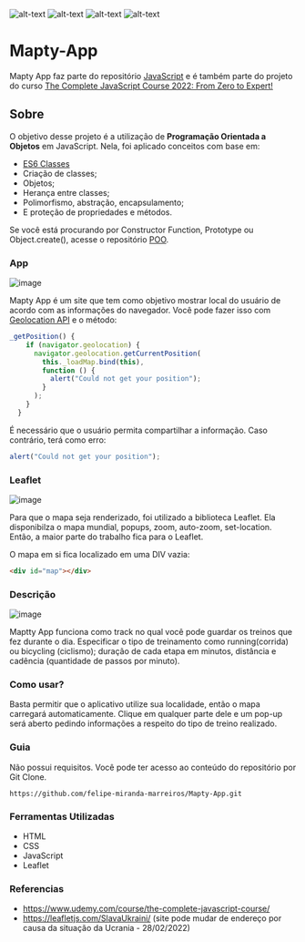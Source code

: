 ![alt-text](https://img.shields.io/badge/JavaScript-323330?style=for-the-badge&logo=javascript&logoColor=F7DF1E) ![alt-text](https://img.shields.io/badge/CSS3-1572B6?style=for-the-badge&logo=css3&logoColor=white) ![alt-text](https://img.shields.io/badge/HTML5-E34F26?style=for-the-badge&logo=html5&logoColor=white) ![alt-text]( https://img.shields.io/badge/Leaflet-199900?style=for-the-badge&logo=Leaflet&logoColor=white)
# Mapty-App

Mapty App faz parte do repositório <a href="https://github.com/felipe-miranda-marreiros/JavaScript">JavaScript</a> e é também parte do projeto do curso <a href="https://www.udemy.com/course/the-complete-javascript-course/">The Complete JavaScript Course 2022: From Zero to Expert!</a>

## Sobre 

O objetivo desse projeto é a utilização de <strong>Programação Orientada a Objetos</strong> em JavaScript. Nela, foi aplicado conceitos com base em:
* <a href="https://developer.mozilla.org/en-US/docs/Web/JavaScript/Reference/Classes">ES6 Classes</a>
* Criação de classes;
* Objetos;
* Herança entre classes;
* Polimorfismo, abstração, encapsulamento;
* E proteção de propriedades e métodos.

Se você está procurando por Constructor Function, Prototype ou Object.create(), acesse o repositório <a href="https://github.com/felipe-miranda-marreiros/JavaScript/tree/main/POO">POO</a>.

### App

![image](https://user-images.githubusercontent.com/91689754/155927118-a280b90c-41c0-41c1-99ee-4af20f3e2c5d.png)

Mapty App é um site que tem como objetivo mostrar local do usuário de acordo com as informações do navegador. Você pode fazer isso com <a href="https://developer.mozilla.org/en-US/docs/Web/API/Geolocation_API">Geolocation API</a> e o método:

```js
_getPosition() {
    if (navigator.geolocation) {
      navigator.geolocation.getCurrentPosition(
        this._loadMap.bind(this),
        function () {
          alert("Could not get your position");
        }
      );
    }
  }
```
É necessário que o usuário permita compartilhar a informação. Caso contrário, terá como erro:

```js
alert("Could not get your position");
```

### Leaflet

![image](https://user-images.githubusercontent.com/91689754/155927959-98d58f34-c096-4e36-a414-11119089e474.png)

Para que o mapa seja renderizado, foi utilizado a biblioteca Leaflet. Ela disponibilza o mapa mundial, popups, zoom, auto-zoom, set-location. Então, a maior parte do trabalho fica para o Leaflet.

O mapa em si fica localizado em uma DIV vazia:

```html
<div id="map"></div>
```

### Descrição

![image](https://user-images.githubusercontent.com/91689754/155929747-2fa72bcb-d6c7-41df-abbe-9adaf0ff23c2.png)

Maptty App funciona como track no qual você pode guardar os treinos que fez durante o dia. Especificar o tipo de treinamento como running(corrida) ou bicycling (ciclismo); duração de cada etapa em minutos, distância e cadência (quantidade de passos por minuto).

### Como usar?

Basta permitir que o aplicativo utilize sua localidade, então o mapa carregará automaticamente. Clique em qualquer parte dele e um pop-up será aberto pedindo informações a respeito do tipo de treino realizado.

### Guia

Não possui requisitos. Você pode ter acesso ao conteúdo do repositório por Git Clone.
```
https://github.com/felipe-miranda-marreiros/Mapty-App.git
```

### Ferramentas Utilizadas

* HTML
* CSS
* JavaScript
* Leaflet

### Referencias

* https://www.udemy.com/course/the-complete-javascript-course/
* https://leafletjs.com/SlavaUkraini/ (site pode mudar de endereço por causa da situação da Ucrania - 28/02/2022)
